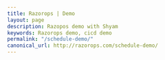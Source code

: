 ```yaml
---
title: Razorops | Demo
layout: page
description: Razopos demo with Shyam
keywords: Razorops demo, cicd demo
permalink: "/schedule-demo/"
canonical_url: http://razorops.com/schedule-demo/
---
```

	
<div class="calendly-inline-widget" data-url="https://calendly.com/razorops/demo" style="min-width:320px;height:580px;"></div>
<script type="text/javascript" src="https://assets.calendly.com/assets/external/widget.js"></script>
